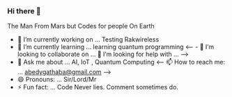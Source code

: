 ### Hi there 👋
The Man From Mars but Codes for people On Earth
<!--
**abedygathaba/abedygathaba** is a ✨ _special_ ✨ repository because its `README.md` (this file) appears on your GitHub profile.

Here are some ideas to get you started:
-->

- 🔭 I’m currently working on ... Testing Rakwireless 
- 🌱 I’m currently learning ... learning quantum programming
<-- - 👯 I’m looking to collaborate on ...
 🤔 I’m looking for help with ... -->
- 💬 Ask me about ... AI, IoT , Quantum Computing
<-- 📫 How to reach me: ... abedygathaba@gmail.com -->
- 😄 Pronouns: ... Sir/Lord/Mr
- ⚡ Fun fact: ... Code Never lies. Comment sometimes do.

